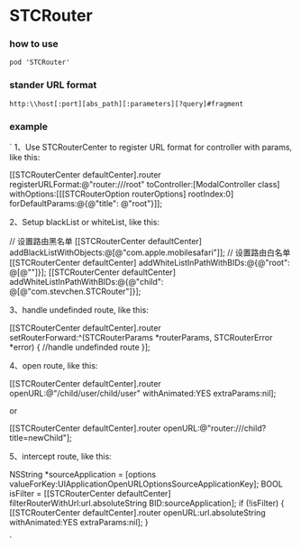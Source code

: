 # STCRouter

### how to use
`
pod 'STCRouter'
`

### stander URL format
`
http:\\host[:port][abs_path][:parameters][?query]#fragment
`

### example 
`
1、Use STCRouterCenter to register URL format for controller with params, like this:

[[STCRouterCenter defaultCenter].router  registerURLFormat:@"router:///root" toController:[ModalController class] withOptions:[[[STCRouterOption routerOptions] rootIndex:0] forDefaultParams:@{@"title": @"root"}]];

2、Setup blackList or whiteList, like this:

// 设置路由黑名单
[[STCRouterCenter defaultCenter] addBlackListWithObjects:@[@"com.apple.mobilesafari"]];
// 设置路由白名单
[[STCRouterCenter defaultCenter] addWhiteListInPathWithBIDs:@{@"root": @[@""]}];
[[STCRouterCenter defaultCenter] addWhiteListInPathWithBIDs:@{@"child": @[@"com.stevchen.STCRouter"]}];

3、handle undefinded route, like this: 

[[STCRouterCenter defaultCenter].router setRouterForward:^(STCRouterParams *routerParams, STCRouterError *error) {
        //handle undefinded route
}];
 
4、open route, like this:

[[STCRouterCenter defaultCenter].router openURL:@"/child/user/child/user" withAnimated:YES extraParams:nil];

or 

[[STCRouterCenter defaultCenter].router openURL:@"router:///child?title=newChild"];

5、intercept route, like this:

 NSString *sourceApplication = [options valueForKey:UIApplicationOpenURLOptionsSourceApplicationKey];
 BOOL isFilter = [[STCRouterCenter defaultCenter] filterRouterWithUrl:url.absoluteString BID:sourceApplication];
 if (!isFilter) {
        [[STCRouterCenter defaultCenter].router openURL:url.absoluteString withAnimated:YES extraParams:nil];
 }

`
